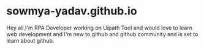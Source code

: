 # sowmya-yadav.github.io

Hey all,I'm RPA Developer working on Uipath Tool and would love to learn web development and I'm new to github and github community 
and is set to learn about github.
